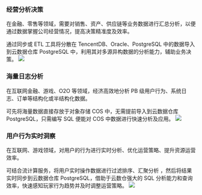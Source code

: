 ### 经营分析决策
在金融、零售等领域，需要对销售、资产、供应链等业务数据进行汇总分析，以便通过数据掌握公司经营情况，提高决策精准度及效率。

通过同步或 ETL 工具将分散在 TencentDB、Oracle、PostgreSQL 中的数据导入到云数据仓库 PostgreSQL 中，利用其对多源异构数据的分析能力，辅助业务决策。
![](https://main.qcloudimg.com/raw/c5715f2c2c12f2d2e72e02ea73c9e14d.png)

### 海量日志分析
在互联网金融、游戏、O2O 等领域，经济高效地分析 PB 级用户行为、系统日志、订单等结构化或半结构化数据。

可先将海量数据直接存放于对象存储 COS 中，无需提前导入到云数据仓库 PostgreSQL，只需编写 SQL 便能对 COS 中数据进行快速分析及应用。
![](https://main.qcloudimg.com/raw/06d958414cba9aa2c9eacb0d7c1fe022.png)

###  用户行为实时洞察
在互联网、游戏领域，对用户的行为进行实时分析、优化运营策略、提升资源运营效率。

可结合流计算服务，将用户实时操作数据进行过滤排序、汇聚分析 ，然后将结果实时同步到云数据仓库 PostgreSQL，借助于云数仓强大的 SQL 分析能力和查询效率，快速感知玩家行为趋势并及时调整运营策略。
![](https://main.qcloudimg.com/raw/e35fe75db0260a7b5fa103c989cdd090.png)
